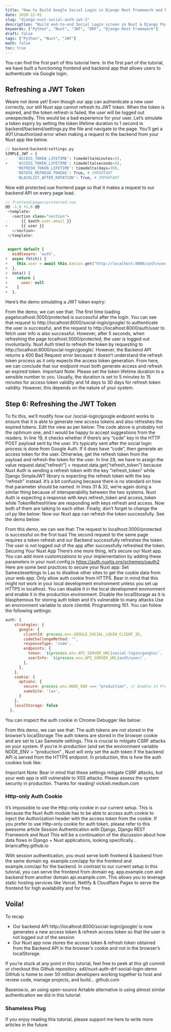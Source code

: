 ```yaml
---
title: "How to Build Google Social Login in Django Rest Framework and Nuxt Auth and Refresh its JWT token Part 2"
date: 2020-12-01
slug: "django-nuxt-social-auth-jwt-2"
description: "Build end-to-end Social Login screen in Nuxt & Django Part 2"
keywords: ["Python", "Nuxt", "JWT", "DRF", "Django Rest Framework"]
draft: false
tags: ["Python", "Nuxt", "JWT"]
math: false
toc: true
---
```


You can find the first part of this tutorial here. In the first part of the tutorial, we have built a functioning frontend and backend app that allows users to authenticate via Google login.

## Refreshing a JWT Token

Weare not done yet! Even though our app can authenticate a new user correctly, our still Nuxt app cannot refresh its JWT token. When the token is expired, and the token refresh is failed, the user will be logged out unexpectedly. This would be a bad experience for your user.
Let’s simulate a token expiry by setting the token lifetime duration to 1 second in backend/backend/settings.py the file and navigate to the page. You’ll get a 401 Unauthorized error when making a request to the backend from your Nuxt app like below.

```python
// backend/backend/settings.py
SIMPLE_JWT = {
-    'ACCESS_TOKEN_LIFETIME': timedelta(minutes=5),
+    'ACCESS_TOKEN_LIFETIME': timedelta(seconds=5),
     'REFRESH_TOKEN_LIFETIME': timedelta(days=30),
     'ROTATE_REFRESH_TOKENS': True, # IMPORTANT
     'BLACKLIST_AFTER_ROTATION': True, # IMPORTANT
```

Now edit protected.vue frontend page so that it makes a request to our backend API on every page load.

```js
// frontend/pages/protected.vue
@@ -1,6 +1,6 @@
 <template>
   <section class="section">
-      {{ $auth.user.email }}
+      {{ user }}
   </section>
 </template>

 
 export default {
   middleware: 'auth',
+  async fetch() {
+    this.user = await this.$axios.get("http://localhost:8000/auth/user/")
+  },
+  data() {
+    return {
+      user: null
+    }
+  },
```

Here’s the demo simulating a JWT token expiry:

From the demo, we can see that:
The first time loading pagelocalhost:3000/protected is successful after the login. You can see that request to http://localhost:8000/social-login/google/ to authenticate the user is successful, and the request to http://localhost:8000/auth/user to fetch user info is also successful.
However, after 5 seconds, when refreshing the page localhost:3000/protected, the user is logged out involuntarily. Nuxt Auth tried to refresh the token by requesting to http://localhost:8000/social-login/google/. However, the Backend API returns a 400 Bad Request error because it doesn’t understand the refresh token process as it only expects the access token generation.
From here, we can conclude that our endpoint must both generate access and refresh an expired token.
Important Note: Please set the token lifetime duration to a sensible number to you. Usually, the duration is set to 5 minutes to 15 minutes for access token validity and 14 days to 30 days for refresh token validity. However, this depends on the nature of your system.

## Step 6: Refreshing the JWT Token

To fix this, we’ll modify how our /social-login/google endpoint works to ensure that it is able to generate new access tokens and also refreshes the expired tokens. Edit the view as per below:
The code above is probably not the optimum one, and I would be happy to accept suggestions from the readers. In line 19, it checks whether if there’s any “code” key in the HTTP POST payload sent by the user. It’s typically sent after the social login process is done from Google Auth. If it does have “code”, then generate an access token for the user. Otherwise, get the refresh token from the payload and refresh the token for the user. In line 28, we have to assign the value request.data[“refresh”] = request.data.get(“refresh_token”) because Nuxt Auth is sending a refresh token with the key “refresh_token” while Django SimpleJWT library is expecting the refresh token with the key "refresh" instead. It’s a bit confusing because there is no standard on how that parameter should be named. In lines 31 & 32, we’re again doing a similar thing because of interoperability between the two systems. Nuxt Auth is expecting a response with keys refresh_token and access_token while TokenRefreshView are responding with keys refresh and access. Now both of them are talking to each other.
Finally, don’t forget to change the url.py like below:
Now our Nuxt app can refresh the token successfully. See the demo below:

From this demo, we can see that:
The request to localhost:3000/protected is successful on the first load
The second request to the same page requires a token refresh and our Backend successfully refreshes the token.
The user is not logged out of the app after successfully refreshed the token.
Securing Your Nuxt App
There’s one more thing, let’s secure our Nuxt app. You can add more customizations to your implementation by adding these parameters in your nuxt.config.js https://auth.nuxtjs.org/schemes/oauth2
Here are some best practices to secure your Nuxt app:
Set Samesitesettings to Lax to disallow other sites to get the cookie data from your web app.
Only allow auth cookie from HTTPS. Bear in mind that this might not work in your local development environment unless you set up HTTPS in localhost. You can disable it in the local development environment and enable it in the production environment.
Disable the localStorage as it is blasphemous for storing auth token and it’s vulnerable to many attacks
Use an environment variable to store clientId. Programming 101.
You can follow the following settings:

```js
auth: {
    strategies: {
      google: {
        clientId: process.env.GOOGLE_SOCIAL_LOGIN_CLIENT_ID,
        codeChallengeMethod: "",
        responseType: 'code',
        endpoints: {
          token: `${process.env.API_SERVER_URL}social-login/google/`,
          userInfo: `${process.env.API_SERVER_URL}auth/user/`,
        },
      },
    },
    cookie: {
      options: {
        secure: process.env.NODE_ENV === "production", // Enable in Prod only!
        sameSite: 'lax',
      }
    },
    localStorage: false
  },
```

You can inspect the auth cookie in Chrome Debugger like below:

From this demo, we can see that:
The auth tokens are not stored in the browser’s localStorage
The auth tokens are stored in the browser cookie and are set to Lax Samesite settings. This is crucial to mitigate CSRF attacks on your system.
If you’re in production (and set the environment variable NODE_ENV = “production” , Nuxt will only set the auth token if the backend API is served from the HTTPS endpoint.
In production, this is how the auth cookies look like:

Important Note: Bear in mind that these settings mitigate CSRF attacks, but your web app is still vulnerable to XSS attacks. Please assess the system security in production.
Thanks for reading!
vickieli.medium.com

### Http-only Auth Cookie

It’s impossible to use the Http-only cookie in our current setup. This is because the Nuxt Auth module has to be able to access auth cookie to inject the Authorization header with the access token from the cookie. If you prefer to use Http-only cookie for auth token, please refer to this awesome article
Session Authentication with Django, Django REST Framework and Nuxt
This will be a continuation of the discussion about how data flows in Django + Nuxt applications, looking specifically…
briancaffey.github.io

With session authentication, you must serve both frontend & backend from the same domain eg. example.com/app for the frontend and example.com/api for the backend. In contrast to our current setup in this tutorial, you can serve the frontend from domain eg. app.example.com and backend from another domain api.example.com. This allows you to leverage static hosting services like Vercel, Netlify & Cloudflare Pages to serve the frontend for high availability and for free.

## Voila!

To recap

- Our backend API http://localhost:8000/social-login/google/ is now generates a new access token & refresh access token so that the user is not logged out of the session
- Our Nuxt app now stores the access token & refresh token obtained from the Backend API in the browser’s cookie and not in the browser’s localStorage.

If you’re stuck at any point in this tutorial, feel free to peek at this git commit or checkout this Github repository.
sdil/nuxt-auth-drf-social-login-demo
GitHub is home to over 50 million developers working together to host and review code, manage projects, and build…
github.com

Baserow.io, an using open-source Airtable alternative is using almost similar authentication we did in this tutorial.

### Shameless Plug

If you enjoy reading this tutorial, please support me here to write more articles in the future.
